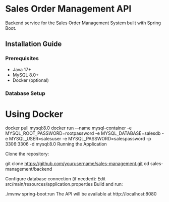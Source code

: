 # Sales Order Management API

Backend service for the Sales Order Management System built with Spring Boot.

## Installation Guide

### Prerequisites

- Java 17+
- MySQL 8.0+
- Docker (optional)

### Database Setup

# Using Docker
docker pull mysql:8.0
docker run --name mysql-container -e MYSQL_ROOT_PASSWORD=rootpassword -e MYSQL_DATABASE=salesdb -e MYSQL_USER=salesuser -e MYSQL_PASSWORD=salespassword -p 3306:3306 -d mysql:8.0
Running the Application

Clone the repository:


git clone https://github.com/yourusername/sales-management.git
cd sales-management/backend

Configure database connection (if needed):
Edit src/main/resources/application.properties
Build and run:

./mvnw spring-boot:run
The API will be available at http://localhost:8080
